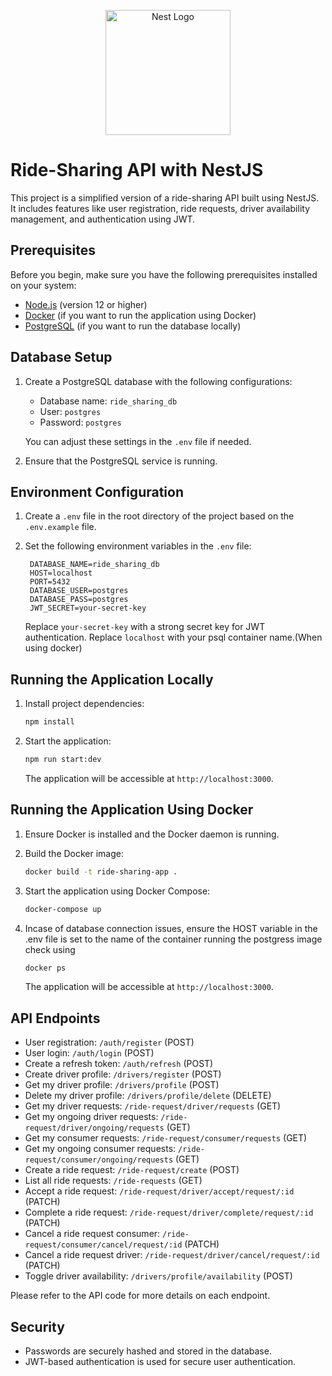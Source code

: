 <p align="center">
  <a href="http://nestjs.com/" target="blank"><img src="https://nestjs.com/img/logo-small.svg" width="200" alt="Nest Logo" /></a>
</p>

# Ride-Sharing API with NestJS

This project is a simplified version of a ride-sharing API built using NestJS. It includes features like user registration, ride requests, driver availability management, and authentication using JWT.

## Prerequisites

Before you begin, make sure you have the following prerequisites installed on your system:

- [Node.js](https://nodejs.org/) (version 12 or higher)
- [Docker](https://www.docker.com/) (if you want to run the application using Docker)
- [PostgreSQL](https://www.postgresql.org/) (if you want to run the database locally)

## Database Setup

1. Create a PostgreSQL database with the following configurations:

   - Database name: `ride_sharing_db`
   - User: `postgres`
   - Password: `postgres`

   You can adjust these settings in the `.env` file if needed.

2. Ensure that the PostgreSQL service is running.

## Environment Configuration

1. Create a `.env` file in the root directory of the project based on the `.env.example` file.

2. Set the following environment variables in the `.env` file:

   ```
    DATABASE_NAME=ride_sharing_db
    HOST=localhost
    PORT=5432
    DATABASE_USER=postgres
    DATABASE_PASS=postgres
    JWT_SECRET=your-secret-key
   ```

   Replace `your-secret-key` with a strong secret key for JWT authentication.
   Replace `localhost` with your psql container name.(When using docker)

## Running the Application Locally

1. Install project dependencies:

   ```bash
   npm install
   ```

2. Start the application:

   ```bash
   npm run start:dev
   ```

   The application will be accessible at `http://localhost:3000`.

## Running the Application Using Docker

1. Ensure Docker is installed and the Docker daemon is running.

2. Build the Docker image:

   ```bash
   docker build -t ride-sharing-app .
   ```

3. Start the application using Docker Compose:

   ```bash
   docker-compose up
   ```

4. Incase of database connection issues, ensure the HOST variable in the .env file is set to the name  of the container running the postgress image check using 
    ```bash 
    docker ps
    ```

   The application will be accessible at `http://localhost:3000`.

## API Endpoints

- User registration: `/auth/register` (POST)
- User login: `/auth/login` (POST)
- Create a refresh token: `/auth/refresh` (POST)
- Create driver profile: `/drivers/register` (POST)
- Get my driver profile: `/drivers/profile` (POST)
- Delete my driver profile: `/drivers/profile/delete` (DELETE)
- Get my driver requests: `/ride-request/driver/requests` (GET)
- Get my ongoing driver requests: `/ride-request/driver/ongoing/requests` (GET)
- Get my consumer requests: `/ride-request/consumer/requests` (GET)
- Get my ongoing consumer requests: `/ride-request/consumer/ongoing/requests` (GET)
- Create a ride request: `/ride-request/create` (POST)
- List all ride requests: `/ride-requests` (GET)
- Accept a ride request: `/ride-request/driver/accept/request/:id` (PATCH)
- Complete a ride request: `/ride-request/driver/complete/request/:id` (PATCH)
- Cancel a ride request consumer: `/ride-request/consumer/cancel/request/:id` (PATCH)
- Cancel a ride request driver: `/ride-request/driver/cancel/request/:id` (PATCH)
- Toggle driver availability: `/drivers/profile/availability` (POST)

Please refer to the API code for more details on each endpoint.

## Security

- Passwords are securely hashed and stored in the database.
- JWT-based authentication is used for secure user authentication.
